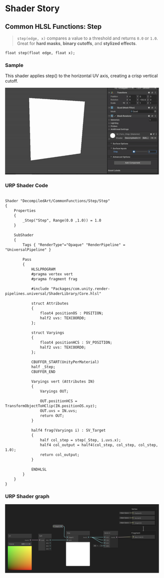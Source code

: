 # Shader Story

## Common HLSL Functions: Step

> `step(edge, x)` compares a value to a threshold and returns `0.0` or `1.0`.  
> Great for **hard masks**, **binary cutoffs**, and **stylized effects**.

```hlsl
float step(float edge, float x);
```

### Sample 
This shader applies step() to the horizontal UV axis, creating a crisp vertical cutoff.

<p align="center">
<img src="https://github.com/DeGGeD/ShaderStory/blob/main/Resources/Images/Chapters/CommonFunctions/Step/DA_CommonFuncs_Step_Demo_01.gif" alt="Shader Story: Function - Step" title="Shader Story: Function - Step">
</p>

### URP Shader Code

```hlsl

Shader "DecompiledArt/CommonFunctions/Step/Step"
{
    Properties
    {
        _Step("Step", Range(0.0 ,1.0)) = 1.0
    }

    SubShader
    {
        Tags { "RenderType"="Opaque" "RenderPipeline" = "UniversalPipeline" }

        Pass
        {
            HLSLPROGRAM
            #pragma vertex vert
            #pragma fragment frag

            #include "Packages/com.unity.render-pipelines.universal/ShaderLibrary/Core.hlsl"

            struct Attributes
            {
                float4 positionOS : POSITION;
                half2 uvs: TEXCOORD0;
            };

            struct Varyings
            {
                float4 positionHCS : SV_POSITION;
                half2 uvs: TEXCOORD0;
            };

            CBUFFER_START(UnityPerMaterial)
            half _Step;
            CBUFFER_END

            Varyings vert (Attributes IN)
            {
                Varyings OUT;

                OUT.positionHCS = TransformObjectToHClip(IN.positionOS.xyz);
                OUT.uvs = IN.uvs;
                return OUT;
            }

            half4 frag(Varyings i) : SV_Target
            {
                half col_step = step(_Step, i.uvs.x);
                half4 col_output = half4(col_step, col_step, col_step, 1.0);
                return col_output;
            }

            ENDHLSL
        }
    }
}
```

### URP Shader graph
<p align="center">
<img src="https://github.com/DeGGeD/ShaderStory/blob/main/Resources/Images/Chapters/CommonFunctions/Step/DA_CommonFuncs_Step_Graph_01.png" alt="Shader Story: Function - Step" title="Shader Story: Function - Step">
</p>
